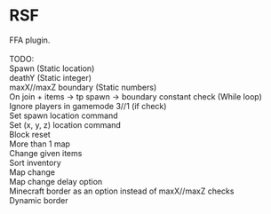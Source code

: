 # RSF
FFA plugin. 
<br> <br> 
TODO:<br>
Spawn (Static location)<br>
deathY (Static integer)<br>
maxX//maxZ boundary (Static numbers)<br>
On join + items -> tp spawn -> boundary constant check (While loop)<br>
Ignore players in gamemode 3//1 (if check)<br>
Set spawn location command<br>
Set (x, y, z) location command<br>
Block reset<br>
More than 1 map<br>
Change given items<br>
Sort inventory<br>
Map change<br>
Map change delay option<br>
Minecraft border as an option instead of maxX//maxZ checks<br>
Dynamic border<br>
